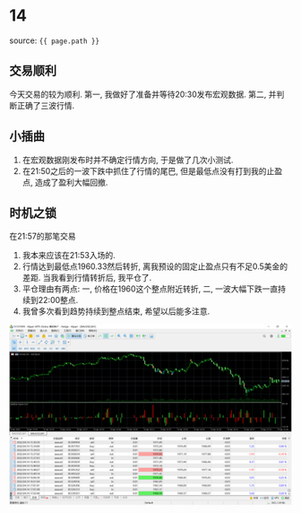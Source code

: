 # 14

source: `{{ page.path }}`

## 交易顺利

今天交易的较为顺利. 
第一, 我做好了准备并等待20:30发布宏观数据. 
第二, 并判断正确了三波行情.

## 小插曲
1. 在宏观数据刚发布时并不确定行情方向, 于是做了几次小测试.
2. 在21:50之后的一波下跌中抓住了行情的尾巴, 但是最低点没有打到我的止盈点, 造成了盈利大幅回撤.

## 时机之锁

在21:57的那笔交易
1. 我本来应该在21:53入场的. 
2. 行情达到最低点1960.33然后转折, 离我预设的固定止盈点只有不足0.5美金的差距. 当我看到行情转折后, 我平仓了.
3. 平仓理由有两点: 一, 价格在1960这个整点附近转折, 二, 一波大幅下跌一直持续到22:00整点. 
4. 我曾多次看到趋势持续到整点结束, 希望以后能多注意.

![](../../../assets/images/QuotationRecord/20220414.png)